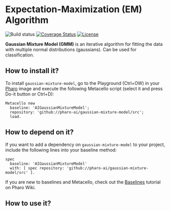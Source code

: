 # Expectation-Maximization (EM) Algorithm

![Build status](https://github.com/pharo-ai/gaussian-mixture-model/workflows/CI/badge.svg)
[![Coverage Status](https://coveralls.io/repos/github/pharo-ai/gaussian-mixture-model/badge.svg?branch=master)](https://coveralls.io/github/pharo-ai/gaussian-mixture-model?branch=master)
[![License](https://img.shields.io/badge/license-MIT-blue.svg)](https://raw.githubusercontent.com/pharo-ai/gaussian-mixture-model/master/LICENSE)

**Gaussian Mixture Model (GMM)** is an iterative algorithm for fitting the data with multiple normal distributions (gaussians). Can be used for classification.

## How to install it?

To install `gaussian-mixture-model`, go to the Playground (Ctrl+OW) in your [Pharo](https://pharo.org/) image and execute the following Metacello script (select it and press Do-it button or Ctrl+D):

```Smalltalk
Metacello new
  baseline: 'AIGaussianMixtureModel';
  repository: 'github://pharo-ai/gaussian-mixture-model/src';
  load.
```

## How to depend on it?

If you want to add a dependency on `gaussian-mixture-model` to your project, include the following lines into your baseline method:

```Smalltalk
spec
  baseline: 'AIGaussianMixtureModel'
  with: [ spec repository: 'github://pharo-ai/gaussian-mixture-model/src' ].
```

If you are new to baselines and Metacello, check out the [Baselines](https://github.com/pharo-open-documentation/pharo-wiki/blob/master/General/Baselines.md) tutorial on Pharo Wiki.

## How to use it?
